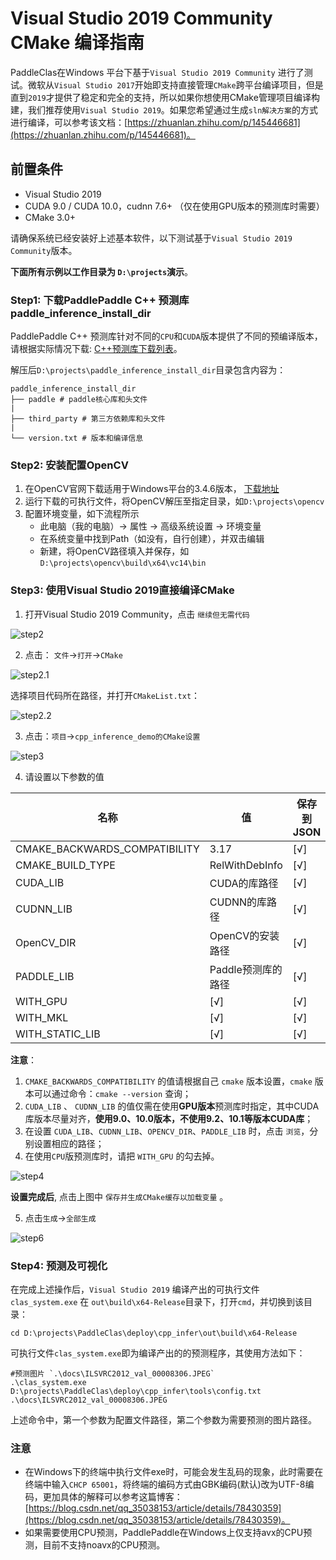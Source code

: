 # Visual Studio 2019 Community CMake 编译指南

PaddleClas在Windows 平台下基于`Visual Studio 2019 Community` 进行了测试。微软从`Visual Studio 2017`开始即支持直接管理`CMake`跨平台编译项目，但是直到`2019`才提供了稳定和完全的支持，所以如果你想使用CMake管理项目编译构建，我们推荐使用`Visual Studio 2019`。如果您希望通过生成`sln解决方案`的方式进行编译，可以参考该文档：[https://zhuanlan.zhihu.com/p/145446681](https://zhuanlan.zhihu.com/p/145446681)。


## 前置条件
* Visual Studio 2019
* CUDA 9.0 / CUDA 10.0，cudnn 7.6+ （仅在使用GPU版本的预测库时需要）
* CMake 3.0+

请确保系统已经安装好上述基本软件，以下测试基于`Visual Studio 2019 Community`版本。

**下面所有示例以工作目录为 `D:\projects`演示**。

### Step1: 下载PaddlePaddle C++ 预测库 paddle_inference_install_dir

PaddlePaddle C++ 预测库针对不同的`CPU`和`CUDA`版本提供了不同的预编译版本，请根据实际情况下载:  [C++预测库下载列表](https://www.paddlepaddle.org.cn/documentation/docs/zh/2.0-rc1/guides/05_inference_deployment/inference/windows_cpp_inference.html)。

解压后`D:\projects\paddle_inference_install_dir`目录包含内容为：
```
paddle_inference_install_dir
├── paddle # paddle核心库和头文件
|
├── third_party # 第三方依赖库和头文件
|
└── version.txt # 版本和编译信息
```

### Step2: 安装配置OpenCV

1. 在OpenCV官网下载适用于Windows平台的3.4.6版本， [下载地址](https://sourceforge.net/projects/opencvlibrary/files/3.4.6/opencv-3.4.6-vc14_vc15.exe/download)  
2. 运行下载的可执行文件，将OpenCV解压至指定目录，如`D:\projects\opencv`
3. 配置环境变量，如下流程所示  
    - 此电脑（我的电脑）-> 属性 -> 高级系统设置 -> 环境变量
    - 在系统变量中找到Path（如没有，自行创建），并双击编辑
    - 新建，将OpenCV路径填入并保存，如 `D:\projects\opencv\build\x64\vc14\bin`

### Step3: 使用Visual Studio 2019直接编译CMake

1. 打开Visual Studio 2019 Community，点击 `继续但无需代码`

![step2](./imgs/vs2019_step1.png)

2. 点击： `文件`->`打开`->`CMake`

![step2.1](./imgs/vs2019_step2.png)

选择项目代码所在路径，并打开`CMakeList.txt`：

![step2.2](./imgs/vs2019_step3.png)

3. 点击：`项目`->`cpp_inference_demo的CMake设置`

![step3](./imgs/vs2019_step4.png)

4. 请设置以下参数的值


| 名称                          | 值                 | 保存到 JSON |
| ----------------------------- | ------------------ | ----------- |
| CMAKE_BACKWARDS_COMPATIBILITY | 3.17               | [√]         |
| CMAKE_BUILD_TYPE              | RelWithDebInfo     | [√]         |
| CUDA_LIB                      | CUDA的库路径       | [√]         |
| CUDNN_LIB                     | CUDNN的库路径      | [√]         |
| OpenCV_DIR                    | OpenCV的安装路径   | [√]         |
| PADDLE_LIB                    | Paddle预测库的路径 | [√]         |
| WITH_GPU                      | [√]                | [√]         |
| WITH_MKL                      | [√]                | [√]         |
| WITH_STATIC_LIB               | [√]                | [√]         |

**注意**：

1. `CMAKE_BACKWARDS_COMPATIBILITY` 的值请根据自己 `cmake` 版本设置，`cmake` 版本可以通过命令：`cmake --version` 查询；
2. `CUDA_LIB` 、 `CUDNN_LIB` 的值仅需在使用**GPU版本**预测库时指定，其中CUDA库版本尽量对齐，**使用9.0、10.0版本，不使用9.2、10.1等版本CUDA库**；
3. 在设置 `CUDA_LIB`、`CUDNN_LIB`、`OPENCV_DIR`、`PADDLE_LIB` 时，点击 `浏览`，分别设置相应的路径；
4. 在使用`CPU`版预测库时，请把 `WITH_GPU` 的勾去掉。

![step4](./imgs/vs2019_step5.png)

**设置完成后**, 点击上图中 `保存并生成CMake缓存以加载变量` 。

5. 点击`生成`->`全部生成`

![step6](./imgs/vs2019_step6.png)


### Step4: 预测及可视化

在完成上述操作后，`Visual Studio 2019` 编译产出的可执行文件 `clas_system.exe` 在 `out\build\x64-Release`目录下，打开`cmd`，并切换到该目录：

```
cd D:\projects\PaddleClas\deploy\cpp_infer\out\build\x64-Release
```
可执行文件`clas_system.exe`即为编译产出的的预测程序，其使用方法如下：

```shell
#预测图片 `.\docs\ILSVRC2012_val_00008306.JPEG`  
.\clas_system.exe D:\projects\PaddleClas\deploy\cpp_infer\tools\config.txt .\docs\ILSVRC2012_val_00008306.JPEG
```

上述命令中，第一个参数为配置文件路径，第二个参数为需要预测的图片路径。


### 注意
* 在Windows下的终端中执行文件exe时，可能会发生乱码的现象，此时需要在终端中输入`CHCP 65001`，将终端的编码方式由GBK编码(默认)改为UTF-8编码，更加具体的解释可以参考这篇博客：[https://blog.csdn.net/qq_35038153/article/details/78430359](https://blog.csdn.net/qq_35038153/article/details/78430359)。
* 如果需要使用CPU预测，PaddlePaddle在Windows上仅支持avx的CPU预测，目前不支持noavx的CPU预测。
